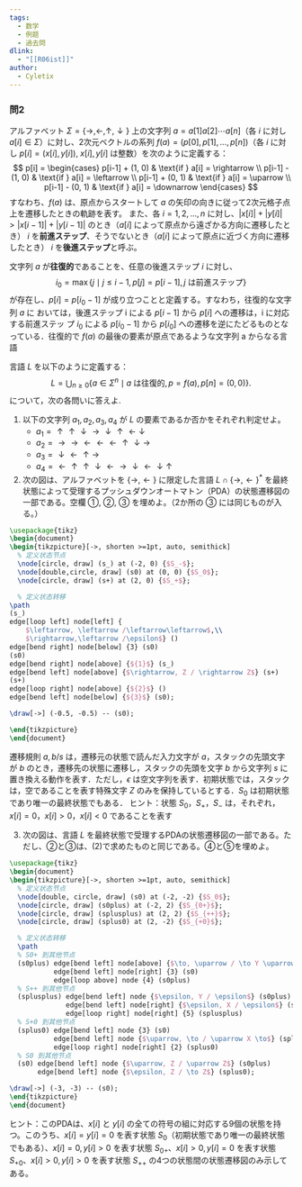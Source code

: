 ```yaml
---
tags:
  - 数学
  - 例题
  - 過去問
dlink:
  - "[[R06ist]]"
author:
  - Cyletix
---
```

### 問2
アルファベット $\Sigma = \{\rightarrow, \leftarrow, \uparrow, \downarrow\}$ 上の文字列 $a = a[1]a[2]\cdots a[n]$（各 $i$ に対し $a[i] \in \Sigma$）に対し、2次元ベクトルの系列 $f(a) = (p[0], p[1], \dots, p[n])$（各 $i$ に対し $p[i] = (x[i], y[i])$, $x[i], y[i]$ は整数）を次のように定義する：
$$
p[i] = 
\begin{cases} 
p[i-1] + (1, 0) & \text{if } a[i] = \rightarrow \\
p[i-1] - (1, 0) & \text{if } a[i] = \leftarrow \\
p[i-1] + (0, 1) & \text{if } a[i] = \uparrow \\
p[i-1] - (0, 1) & \text{if } a[i] = \downarrow
\end{cases}
$$
すなわち、$f(a)$ は、原点からスタートして $a$ の矢印の向きに従って2次元格子点上を遷移したときの軌跡を表す。
また、各 $i = 1, 2, \dots, n$ に対し、$|x[i]| + |y[i]| > |x[i-1]| + |y[i-1]|$ のとき（$a[i]$ によって原点から遠ざかる方向に遷移したとき） $i$ を**前進ステップ**、そうでないとき（$a[i]$ によって原点に近づく方向に遷移したとき） $i$ を**後進ステップ**と呼ぶ。

文字列 $a$ が**往復的**であることを、任意の後進ステップ $i$ に対し、
$$
i_0 = \max\{j \mid j \leq i-1, p[j] = p[i-1], j \text{ は前進ステップ}\}
$$
が存在し、$p[i] = p[i_0 - 1]$ が成り立つことと定義する。すなわち，往復的な文字列 $a$ に おいては，後進ステップ i による $p[i − 1]$ から $p[i]$ への遷移は，i に対応する前進ステッ プ $i_0$ による $p[i_0 − 1]$ から $p[i_0]$ への遷移を逆にたどるものとなっている．往復的で $f(a)$ の最後の要素が原点であるような文字列 a からなる言語

言語 $L$ を以下のように定義する：
$$
L = \bigcup_{n \geq 0} \{a \in \Sigma^n \mid a \text{ は往復的}, p = f(a), p[n] = (0, 0)\}.
$$
について，次の各問いに答えよ.  
1. 以下の文字列 $a_1, a_2, a_3, a_4$ が $L$ の要素であるか否かをそれぞれ判定せよ。  
   - $a_1 = \uparrow \uparrow \downarrow \rightarrow \downarrow \uparrow \leftarrow \downarrow$  
   - $a_2 = \rightarrow \rightarrow \leftarrow \leftarrow \leftarrow \uparrow \downarrow \rightarrow$  
   - $a_3 = \downarrow \leftarrow \uparrow \rightarrow$  
   - $a_4 = \leftarrow \uparrow \uparrow \downarrow \leftarrow \rightarrow \downarrow \leftarrow \downarrow \uparrow$  
2. 次の図は、アルファベットを $\{\rightarrow, \leftarrow\}$ に限定した言語 $L \cap \{\rightarrow, \leftarrow\}^*$ を最終状態によって受理するプッシュダウンオートマトン（PDA）の状態遷移図の一部である。空欄 ①, ②, ③ を埋めよ。（2か所の ③ には同じものが入る。）
```tikz
\usepackage{tikz}
\begin{document}
\begin{tikzpicture}[->, shorten >=1pt, auto, semithick]
  % 定义状态节点
  \node[circle, draw] (s_) at (-2, 0) {$S_-$};
  \node[double,circle, draw] (s0) at (0, 0) {$S_0$};
  \node[circle, draw] (s+) at (2, 0) {$S_+$};

  % 定义状态转移
\path 
(s_) 
edge[loop left] node[left] {
	$\leftarrow, \leftarrow /\leftarrow\leftarrow$,\\
	$\rightarrow,\leftarrow /\epsilon$} ()
edge[bend right] node[below] {3} (s0)
(s0) 
edge[bend right] node[above] {${1}$} (s_)
edge[bend left] node[above] {$\rightarrow, Z / \rightarrow Z$} (s+)
(s+) 
edge[loop right] node[above] {${2}$} ()
edge[bend left] node[below] {${3}$} (s0);

\draw[->] (-0.5, -0.5) -- (s0);

\end{tikzpicture}
\end{document}
```

遷移規則 $a,b / s$ は，遷移元の状態で読んだ入力文字が $a$，スタックの先頭文字が $b$ のとき，遷移先の状態に遷移し，スタックの先頭を文字 $b$ から文字列 $s$ に置き換える動作を表す．ただし，$\epsilon$ は空文字列を表す．初期状態では，スタックは，空であることを表す特殊文字 $Z$ のみを保持しているとする．$S_0$ は初期状態であり唯一の最終状態でもある． 
ヒント：状態 $S_0$，$S_+$，$S_−$ は，それぞれ，$x[i] = 0$，$x[i] > 0$，$x[i] < 0$ であることを表す

3. 次の図は、言語 $L$ を最終状態で受理するPDAの状態遷移図の一部である。ただし、②と③は、(2)で求めたものと同じである。④と⑤を埋めよ。
```tikz
\usepackage{tikz}
\begin{document}
\begin{tikzpicture}[->, shorten >=1pt, auto, semithick]
  % 定义状态节点
  \node[double, circle, draw] (s0) at (-2, -2) {$S_0$};
  \node[circle, draw] (s0plus) at (-2, 2) {$S_{0+}$};
  \node[circle, draw] (splusplus) at (2, 2) {$S_{++}$};
  \node[circle, draw] (splus0) at (2, -2) {$S_{+0}$};

  % 定义状态转移
  \path 
  % S0+ 到其他节点
  (s0plus) edge[bend left] node[above] {$\to, \uparrow / \to Y \uparrow$} (splusplus)
           edge[bend left] node[right] {3} (s0)
           edge[loop above] node {4} (s0plus)
  % S++ 到其他节点
  (splusplus) edge[bend left] node {$\epsilon, Y / \epsilon$} (s0plus)
              edge[bend left] node[right] {$\epsilon, X / \epsilon$} (splus0)
              edge[loop right] node[right] {5} (splusplus)
  % S+0 到其他节点
  (splus0) edge[bend left] node {3} (s0)
           edge[bend left] node {$\uparrow, \to / \uparrow X \to$} (splusplus)
           edge[loop right] node[right] {2} (splus0)
  % S0 到其他节点
  (s0) edge[bend left] node {$\uparrow, Z / \uparrow Z$} (s0plus)
       edge[bend left] node {$\epsilon, Z / \to Z$} (splus0);

\draw[->] (-3, -3) -- (s0);
\end{tikzpicture}
\end{document}
```
ヒント：このPDAは、$x[i]$ と $y[i]$ の全ての符号の組に対応する9個の状態を持つ。このうち、$x[i] = y[i] = 0$ を表す状態 $S_0$（初期状態であり唯一の最終状態でもある）、$x[i] = 0, y[i] > 0$ を表す状態 $S_{0+}$、$x[i] > 0, y[i] = 0$ を表す状態 $S_{+0}$、$x[i] > 0, y[i] > 0$ を表す状態 $S_{++}$ の4つの状態間の状態遷移図のみ示してある。
